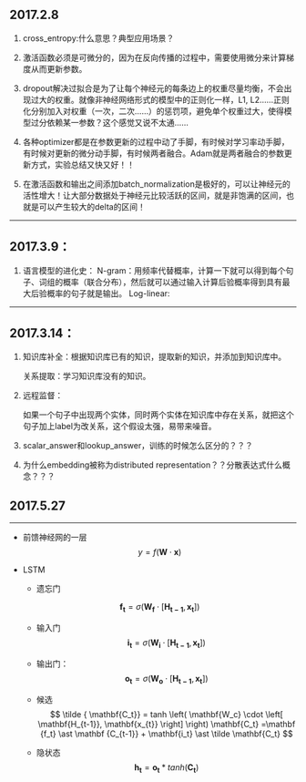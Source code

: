 ## 2017.2.8

1. cross_entropy:什么意思？典型应用场景？

2. 激活函数必须是可微分的，因为在反向传播的过程中，需要使用微分来计算梯度从而更新参数。

3. dropout解决过拟合是为了让每个神经元的每条边上的权重尽量均衡，不会出现过大的权重。就像非神经网络形式的模型中的正则化一样，L1, L2……正则化分别加入对权重（一次，二次……）的惩罚项，避免单个权重过大，使得模型过分依赖某一参数？这个感觉又说不太通……

4. 各种optimizer都是在参数更新的过程中动了手脚，有时候对学习率动手脚，有时候对更新的微分动手脚，有时候两者融合。Adam就是两者融合的参数更新方式，实验总结又快又好！！

5. 在激活函数和输出之间添加batch_normalization是极好的，可以让神经元的活性增大！让大部分数据处于神经元比较活跃的区间，就是非饱满的区间，也就是可以产生较大的delta的区间！


---

## 2017.3.9：

1. 语言模型的进化史：
   N-gram：用频率代替概率，计算一下就可以得到每个句子、词组的概率（联合分布），然后就可以通过输入计算后验概率得到具有最大后验概率的句子就是输出。
   Log-linear:


---

## 2017.3.14：

1.  知识库补全：根据知识库已有的知识，提取新的知识，并添加到知识库中。
    
    关系提取：学习知识库没有的知识。

2. 远程监督：
    
    如果一个句子中出现两个实体，同时两个实体在知识库中存在关系，就把这个句子加上label为改关系，这个假设太强，易带来噪音。

3. scalar_answer和lookup_answer，训练的时候怎么区分的？？？

4. 为什么embedding被称为distributed representation？？分散表达式什么概念？？？


## 2017.5.27

---

* 前馈神经网的一层
$$
y = f \left ( \mathbf{W} \cdot \mathbf{x} \right) 
$$


* LSTM

    * 遗忘门

    $$
    \mathbf{f_t} = \sigma \left( \mathbf{W_f} \cdot \left[ \mathbf{H_{t-1}}, \mathbf{x_{t}} \right]  \right)
    $$

    * 输入门
    $$
    \mathbf{i_t} = \sigma \left( \mathbf{W_i} \cdot \left[ \mathbf{H_{t-1}}, \mathbf{x_{t}} \right]  \right)
    $$
    
    * 输出门：
    $$
    \mathbf{o_t} = \sigma \left( \mathbf{W_o} \cdot \left[ \mathbf{H_{t-1}}, \mathbf{x_{t}} \right]  \right)
    $$
    
    * 候选
    $$
    \tilde { \mathbf{C_t}} = tanh \left( \mathbf{W_c} \cdot \left[ \mathbf{H_{t-1}}, \mathbf{x_{t}} \right]  \right) \mathbf{C_t} =\mathbf {f_t} \ast \mathbf {C_{t-1}} + \mathbf{i_t} \ast \tilde \mathbf{C_t} 
    $$
    
    * 隐状态
    $$
    \mathbf{h_t} =\mathbf {o_t} \ast tanh \left ( \mathbf {C_t} \right)
    $$

